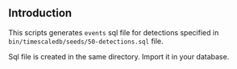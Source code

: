 ## Introduction

This scripts generates `events` sql file for detections specified in `bin/timescaledb/seeds/50-detections.sql` file.

Sql file is created in the same directory. Import it in your database.
